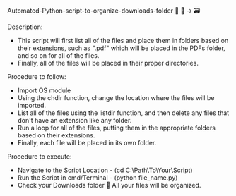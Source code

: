 Automated-Python-script-to-organize-downloads-folder
📁 📂 -> 🗃️

Description:
- This script will first list all of the files and place them in folders based on their extensions, such as ".pdf" which will be placed in the PDFs folder, and so on for all of the files.
- Finally, all of the files will be placed in their proper directories.

Procedure to follow:
- Import OS module
- Using the chdir function, change the location where the files will be imported.
- List all of the files using the listdir function, and then delete any files that don't have an extension like any folder.
- Run a loop for all of the files, putting them in the appropriate folders based on their extensions.
- Finally, each file will be placed in its own folder.

Procedure to execute:
- Navigate to the Script Location - (cd C:\Path\To\Your\Script)
- Run the Script in cmd/Terminal - (python file_name.py)
- Check your Downloads folder 📂 All your files will be organized.
